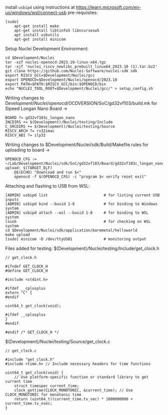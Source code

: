 install `usbipd` using instructions at https://learn.microsoft.com/en-us/windows/wsl/connect-usb 
pre-requisites:
```
[sudo]
    apt-get install make
    apt-get install libtinfo5 libncursesw5
    apt install usbutils
    apt-get install minicom
```
Setup Nuclei Development Environment:
```
cd $Development/Nuclei
tar -xzf nuclei-openocd-2023.10-linux-x64.tgz
tar -xjf 'nuclei_riscv_newlibc_prebuilt_linux64_2023.10 (1).tar.bz2'
git clone https://github.com/Nuclei-Software/nuclei-sdk sdk
export RISCV_GCC=$Development/Nuclei/gcc
export OPENOCD=$Development/Nuclei/openocd/2023.10
export PATH=$PATH:$RISCV_GCC/bin:$OPENOCD/bin
echo "NUCLEI_TOOL_ROOT=$Development/Nuclei/gcc/" > setup_config.sh
```
Writing changes to $Development/Nuclei/openocd/$OCDVERSION/SoC/gd32vf103/build.mk for Sipeed Longan Nano Board ->
```
BOARD ?= gd32vf103c_longan_nano
INCDIRS += $(Development)/Nuclei/testing/Include
C_SRCDIRS += $(Development)/Nuclei/testing/Source
RISCV_ARCH ?= rv32imac
RISCV_ABI ?= ilp32
```
Writing changes to $Development/Nuclei/sdk/Build/Makefile.rules for uploading to board ->
```
OPENOCD_CFG := ~/Lab/Development/Nuclei/sdk/SoC/gd32vf103/Board/gd32vf103c_longan_nano/openocd_gd32vf103.cfg
upload: $(TARGET_ELF)
    @$(ECHO) "Download and run $<"
    openocd -f $(OPENOCD_CFG) -c "program $< verify reset exit"
```
Attaching and flashing to USB from WSL:
```
[ADMIN] usbipd list                         # for listing current USB inputs
[ADMIN] usbipd bind --busid 1-8             # for binding to Windows system
[ADMIN] usbipd attach --wsl --busid 1-8     # for binding to WSL system
lsusb                                       # for checking on WSL system
cd $Development/Nuclei/sdk/application/baremetal/helloworld
make upload
[sudo] minicom -D /dev/ttyUSB1              # monitoring output 
```
Files added for testing:
$(Development)/Nuclei/testing/Include/get_clock.h
```
// get_clock.h

#ifndef GET_CLOCK_H
#define GET_CLOCK_H

#include <stdint.h>

#ifdef __cplusplus
extern "C" {
#endif

uint64_t get_clock(void);

#ifdef __cplusplus
}
#endif

#endif /* GET_CLOCK_H */

```
$(Development)/Nuclei/testing/Source/get_clock.c
```
// get_clock.c

#include "get_clock.h"
#include <time.h> // Include necessary headers for time functions

uint64_t get_clock(void) {
    // Use platform-specific function or standard library to get current time
    struct timespec current_time;
    clock_gettime(CLOCK_MONOTONIC, &current_time); // Use CLOCK_MONOTONIC for monotonic time
    return (uint64_t)(current_time.tv_sec) * 1000000000 + current_time.tv_nsec;
}

```
